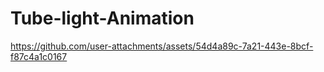 # Tube-light-Animation
https://github.com/user-attachments/assets/54d4a89c-7a21-443e-8bcf-f87c4a1c0167
